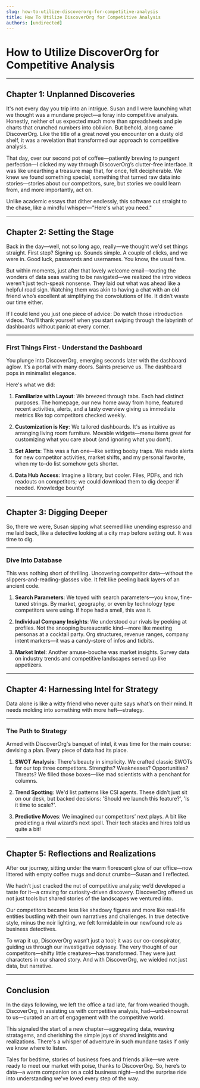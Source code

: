 ```yaml
---
slug: how-to-utilize-discoverorg-for-competitive-analysis
title: How To Utilize DiscoverOrg for Competitive Analysis
authors: [undirected]
---
```



# How to Utilize DiscoverOrg for Competitive Analysis

---

## Chapter 1: Unplanned Discoveries

It's not every day you trip into an intrigue. Susan and I were launching what we thought was a mundane project—a foray into competitive analysis. Honestly, neither of us expected much more than spreadsheets and pie charts that crunched numbers into oblivion. But behold, along came DiscoverOrg. Like the title of a great novel you encounter on a dusty old shelf, it was a revelation that transformed our approach to competitive analysis. 

That day, over our second pot of coffee—patiently brewing to pungent perfection—I clicked my way through DiscoverOrg’s clutter-free interface. It was like unearthing a treasure map that, for once, felt decipherable. We knew we found something special, something that turned raw data into stories—stories about our competitors, sure, but stories we could learn from, and more importantly, act on.

Unlike academic essays that dither endlessly, this software cut straight to the chase, like a mindful whisper—"Here's what you need."

---

## Chapter 2: Setting the Stage

Back in the day—well, not so long ago, really—we thought we'd set things straight. First step? Signing up. Sounds simple. A couple of clicks, and we were in. Good luck, passwords and usernames. You know, the usual fare. 

But within moments, just after that lovely welcome email—touting the wonders of data seas waiting to be navigated—we realized the intro videos weren't just tech-speak nonsense. They laid out what was ahead like a helpful road sign. Watching them was akin to having a chat with an old friend who’s excellent at simplifying the convolutions of life. It didn’t waste our time either. 

If I could lend you just one piece of advice: Do watch those introduction videos. You’ll thank yourself when you start swiping through the labyrinth of dashboards without panic at every corner.

---

### First Things First - Understand the Dashboard

You plunge into DiscoverOrg, emerging seconds later with the dashboard aglow. It’s a portal with many doors. Saints preserve us. The dashboard pops in minimalist elegance. 

Here's what we did:

1. **Familiarize with Layout**: We breezed through tabs. Each had distinct purposes. The homepage, our new home away from home, featured recent activities, alerts, and a tasty overview giving us immediate metrics like top competitors checked weekly.

2. **Customization is Key**: We tailored dashboards. It's as intuitive as arranging living room furniture. Movable widgets—menu items great for customizing what you care about (and ignoring what you don’t).

3. **Set Alerts**: This was a fun one—like setting booby traps. We made alerts for new competitor activities, market shifts, and my personal favorite, when my to-do list somehow gets shorter. 

4. **Data Hub Access**: Imagine a library, but cooler. Files, PDFs, and rich readouts on competitors; we could download them to dig deeper if needed. Knowledge bounty!

---

## Chapter 3: Digging Deeper

So, there we were, Susan sipping what seemed like unending espresso and me laid back, like a detective looking at a city map before setting out. It was time to dig. 

---

### Dive Into Database

This was nothing short of thrilling. Uncovering competitor data—without the slippers-and-reading-glasses vibe. It felt like peeling back layers of an ancient code.

1. **Search Parameters**: We toyed with search parameters—you know, fine-tuned strings. By market, geography, or even by technology type competitors were using. If hope had a smell, this was it.

2. **Individual Company Insights**: We understood our rivals by peeking at profiles. Not the snooping bureaucratic kind—more like meeting personas at a cocktail party. Org structures, revenue ranges, company intent markers—it was a candy-store of infos and tidbits.

3. **Market Intel**: Another amuse-bouche was market insights. Survey data on industry trends and competitive landscapes served up like appetizers.

---

## Chapter 4: Harnessing Intel for Strategy

Data alone is like a witty friend who never quite says what’s on their mind. It needs molding into something with more heft—strategy.

---

### The Path to Strategy

Armed with DiscoverOrg's banquet of intel, it was time for the main course: devising a plan. Every piece of data had its place.

1. **SWOT Analysis**: There's beauty in simplicity. We crafted classic SWOTs for our top three competitors. Strengths? Weaknesses? Opportunities? Threats? We filled those boxes—like mad scientists with a penchant for columns.

2. **Trend Spotting**: We'd list patterns like CSI agents. These didn’t just sit on our desk, but backed decisions: 'Should we launch this feature?', 'Is it time to scale?'.

3. **Predictive Moves**: We imagined our competitors’ next plays. A bit like predicting a rival wizard’s next spell. Their tech stacks and hires told us quite a bit!

---

## Chapter 5: Reflections and Realizations

After our journey, sitting under the warm florescent glow of our office—now littered with empty coffee mugs and donut crumbs—Susan and I reflected. 

We hadn’t just cracked the nut of competitive analysis; we’d developed a taste for it—a craving for curiosity-driven discovery. DiscoverOrg offered us not just tools but shared stories of the landscapes we ventured into. 

Our competitors became less like shadowy figures and more like real-life entities bustling with their own narratives and challenges. In true detective style, minus the noir lighting, we felt formidable in our newfound role as business detectives. 

To wrap it up, DiscoverOrg wasn’t just a tool; it was our co-conspirator, guiding us through our investigative odyssey. The very thought of our competitors—shifty little creatures—has transformed. They were just characters in our shared story. And with DiscoverOrg, we wielded not just data, but narrative.

---

## Conclusion

In the days following, we left the office a tad late, far from wearied though. DiscoverOrg, in assisting us with competitive analysis, had—unbeknownst to us—curated an art of engagement with the competitive world. 

This signaled the start of a new chapter—aggregating data, weaving stratagems, and cherishing the simple joys of shared insights and realizations. There's a whisper of adventure in such mundane tasks if only we know where to listen.

Tales for bedtime, stories of business foes and friends alike—we were ready to meet our market with poise, thanks to DiscoverOrg. So, here’s to data—a warm companion on a cold business night—and the surprise ride into understanding we've loved every step of the way.